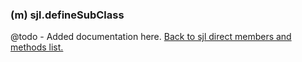 ### (m) sjl.defineSubClass
@todo - Added documentation here.
[Back to sjl direct members and methods list.](#sjl-direct-members-and-methods)
